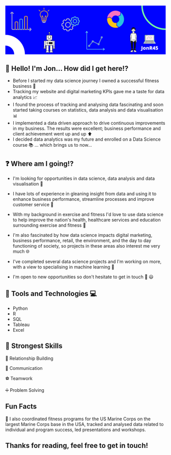 ![Jon GitHub profile page image](https://github.com/JonR45/JonR45/blob/master/Images/GitHub%20Profile.png)

## 👋 Hello! I'm Jon... How did I get here:interrobang:
* Before I started my data science journey I owned a successful fitness business :runner: 
* Tracking my website and digital marketing KPIs gave me a taste for data analytics :chart_with_upwards_trend: 
* I found the process of tracking and analysing data fascinating and soon started taking courses on statistics, data analysis and data visualisation :bar_chart: 
* I implemented a data driven approach to drive continuous improvements in my business. The results were excellent; business performance and client achievement went up and up :arrow_up: 
* I decided data analytics was my future and enrolled on a Data Science course :books: ... which brings us to now...

## :question: Where am I going!?
* I'm looking for opportunities in data science, data analysis and data visualisation :loudspeaker: 

* I have lots of experience in gleaning insight from data and using it to enhance business performance, streamline processes and improve customer service :briefcase:
* With my background in exercise and fitness I'd love to use data science to help improve the nation's health, healthcare services and education surrounding exercise and fitness :hospital: 
* I'm also fascinated by how data science impacts digital marketing, business performance, retail, the environment, and the day to day functioning of society, so projects in these areas also interest me very much :globe_with_meridians:
* I've completed several data science projects and I'm working on more, with a view to specialising in machine learning :mag_right: 
* I'm open to new opportunities so don't hesitate to get in touch :email: :smiley:

## :wrench: Tools and Technologies :computer:
* Python
* R
* SQL
* Tableau
* Excel

## :muscle: Strongest Skills
:busts_in_silhouette: Relationship Building

:speech_balloon: Communication

:soccer: Teamwork

:heavy_division_sign: Problem Solving

## Fun Facts
:muscle: I also coordinated fitness programs for the US Marine Corps on the largest Marine Corps base in the USA, tracked and analysed data related to individual and program success, led presentations and workshops.


## Thanks for reading, feel free to get in touch! 


<!--
**JonR45/JonR45** is a ✨ _special_ ✨ repository because its `README.md` (this file) appears on your GitHub profile.

Here are some ideas to get you started:

- 🔭 I’m currently working on ...
- 🌱 I’m currently learning ...
- 👯 I’m looking to collaborate on ...
- 🤔 I’m looking for help with ...
- 💬 Ask me about ...
- 📫 How to reach me: ...
- 😄 Pronouns: ...
- ⚡ Fun fact: ...
-->
